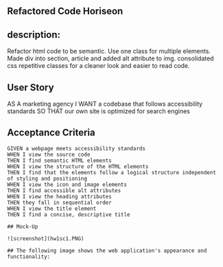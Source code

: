 ## Refactored Code Horiseon

## description:

Refactor html code to be semantic. Use one class for multiple elements. Made div into section, article and added alt attribute to img.
consolidated css repetitive classes for a cleaner look and easier to read code.

## User Story

AS A marketing agency
I WANT a codebase that follows accessibility standards
SO THAT our own site is optimized for search engines

## Acceptance Criteria

```
GIVEN a webpage meets accessibility standards
WHEN I view the source code
THEN I find semantic HTML elements
WHEN I view the structure of the HTML elements
THEN I find that the elements follow a logical structure independent of styling and positioning
WHEN I view the icon and image elements
THEN I find accessible alt attributes
WHEN I view the heading attributes
THEN they fall in sequential order
WHEN I view the title element
THEN I find a concise, descriptive title

## Mock-Up

![screenshot](hw1sc1.PNG)

## The following image shows the web application's appearance and functionality:


